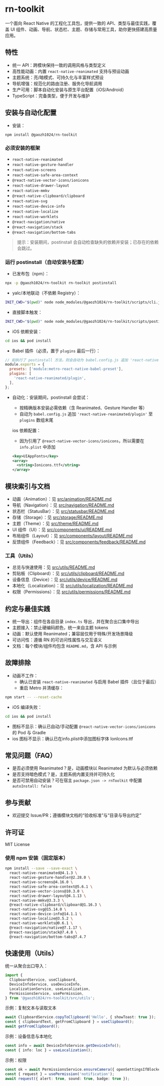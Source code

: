 # rn-toolkit

一个面向 React Native 的工程化工具包，提供一致的 API、类型与最佳实践，覆盖 UI 组件、动画、导航、状态栏、主题、存储与常用工具，助你更快搭建高质量应用。

## 特性

- 统一 API：跨模块保持一致的调用风格与类型定义
- 高性能动画：内置 `react-native-reanimated` 支持与预设动画
- 主题系统：亮/暗模式、可持久化与丰富样式预设
- 导航增强：规范化的路由注册、服务化导航调用
- 生产可用：脚本自动化安装与原生平台配置（iOS/Android）
- TypeScript：完备类型，便于开发与维护

## 安装与自动化配置

- 安装：

```bash
npm install @gaozh1024/rn-toolkit
```

### 必须安装的框架

- `react-native-reanimated`
- `react-native-gesture-handler`
- `react-native-screens`
- `react-native-safe-area-context`
- `@react-native-vector-icons/ionicons`
- `react-native-drawer-layout`
- `react-native-mmkv`
- `@react-native-clipboard/clipboard`
- `react-native-svg`
- `react-native-device-info`
- `react-native-localize`
- `react-native-worklets`
- `@react-navigation/native`
- `@react-navigation/stack`
- `@react-navigation/bottom-tabs`

> 提示：安装期间，postinstall 会自动检查缺失的依赖并安装；已存在的依赖会跳过。

### 运行 postinstall（自动安装与配置）

- 已发布包（npm）：

```bash
npx -p @gaozh1024/rn-toolkit rn-toolkit postinstall
```

- yalc/本地联动（不依赖 Registry）：

```bash
INIT_CWD="$(pwd)" node node_modules/@gaozh1024/rn-toolkit/scripts/cli.js postinstall
```

- 直接脚本触发：

```bash
INIT_CWD="$(pwd)" node node_modules/@gaozh1024/rn-toolkit/scripts/postinstall.js
```

- iOS 依赖安装：

```bash
cd ios && pod install
```

- Babel 插件（必须，置于 `plugins` 最后一行）：

```javascript
// 如执行了 postinstall 方法，则会自动为 babel.config.js 追加 'react-native-reanimated/plugin' 至 plugins 数组末尾
module.exports = {
  presets: ['module:metro-react-native-babel-preset'],
  plugins: [
    'react-native-reanimated/plugin',
  ],
};
```

- 自动化：安装期间，postinstall 会尝试：
  - 按精确版本安装必需依赖（含 Reanimated、Gesture Handler 等）
  - 自动为 `babel.config.js` 追加 `'react-native-reanimated/plugin'` 至 `plugins` 数组末尾

  ios 依赖配置：

  - 因为引用了 `@react-native-vector-icons/ionicons`，所以需要在 `info.plist` 中添加  

  ```xml
  <key>UIAppFonts</key>
  <array>
    <string>Ionicons.ttf</string>
  </array>
  ```

## 模块索引与文档

- 动画（Animation）：见 [src/animation/README.md](src/animation/README.md)
- 导航（Navigation）：见 [src/navigation/README.md](src/navigation/README.md)
- 状态栏（StatusBar）：见 [src/statusbar/README.md](src/statusbar/README.md)
- 存储（Storage）：见 [src/storage/README.md](src/storage/README.md)
- 主题（Theme）：见 [src/theme/README.md](src/theme/README.md)
- UI 组件（UI）：见 [src/components/ui/README.md](src/components/ui/README.md)
- 布局组件（Layout）：见 [src/components/layout/README.md](src/components/layout/README.md)
- 反馈组件（Feedback）：见 [src/components/feedback/README.md](src/components/feedback/README.md)

### 工具（Utils）

- 总览与快速使用：见 [src/utils/README.md](src/utils/README.md)
- 剪贴板（Clipboard）：见 [src/utils/clipboard/README.md](src/utils/clipboard/README.md)
- 设备信息（Device）：见 [src/utils/device/README.md](src/utils/device/README.md)
- 本地化（Localization）：见 [src/utils/localization/README.md](src/utils/localization/README.md)
- 权限（Permissions）：见 [src/utils/permissions/README.md](src/utils/permissions/README.md)

## 约定与最佳实践

- 统一导出：组件在各自目录 `index.ts` 导出，并在聚合出口集中导出
- 主题接入：禁止硬编码颜色，统一来自主题 tokens
- 动画：默认使用 Reanimated；兼容层仅用于特殊/开发场景降级
- 可访问性：遵循 RN 的可访问性属性与交互语义
- 文档：每个模块/组件均包含 `README.md`，含 API 与示例

## 故障排除

- 动画不工作：
  - 确认已安装 `react-native-reanimated` 与启用 Babel 插件（且位于最后）
  - 重启 Metro 并清缓存：

```bash
npm start -- --reset-cache
```

- iOS 编译失败：

```bash
cd ios && pod install
```

- 图标不显示：确认已自动/手动配置 `@react-native-vector-icons/ionicons` 的 Pod 与 Gradle
- ios 图标不显示：确认已在info.plist中添加图标字体 IonIcons.ttf

## 常见问题（FAQ）

- 是否必须使用 Reanimated？是，动画模块以 Reanimated 为默认与必须依赖
- 是否支持暗色模式？是，主题系统内置支持并可持久化
- 是否可禁用自动安装？可在宿主 `package.json -> rnToolkit` 中配置 `autoInstall: false`

## 参与贡献

- 欢迎提交 Issue/PR；遵循模块文档的“验收标准”与“目录与导出约定”

## 许可证

MIT License

### 使用 npm 安装（固定版本）

```bash
npm install --save --save-exact \
  react-native-reanimated@4.1.3 \
  react-native-gesture-handler@2.28.0 \
  react-native-screens@4.16.0 \
  react-native-safe-area-context@5.6.1 \
  react-native-vector-icons@10.3.0 \
  react-native-drawer-layout@4.1.13 \
  react-native-mmkv@3.3.3 \
  @react-native-clipboard/clipboard@1.16.3 \
  react-native-svg@15.14.0 \
  react-native-device-info@14.1.1 \
  react-native-localize@3.5.2 \
  react-native-worklets@0.6.1 \
  @react-navigation/native@7.1.17 \
  @react-navigation/stack@7.4.8 \
  @react-navigation/bottom-tabs@7.4.7
```

## 快速使用（Utils）

统一从聚合出口导入：

```ts
import {
  ClipboardService, useClipboard,
  DeviceInfoService, useDeviceInfo,
  LocalizationService, useLocalization,
  PermissionsService, usePermission,
} from '@gaozh1024/rn-toolkit/src/utils';
```

示例：复制文本与读取文本

```ts
await ClipboardService.copyToClipboard('Hello', { showToast: true });
const { clipboardText, getFromClipboard } = useClipboard();
await getFromClipboard();
```

示例：设备信息与本地化

```ts
const info = await DeviceInfoService.getDeviceInfo();
const { info: loc } = useLocalization();
```

示例：权限

```ts
const ok = await PermissionsService.ensureCamera({ openSettingsIfBlocked: true });
const { request } = usePermission('notification');
await request({ alert: true, sound: true, badge: true });
```
